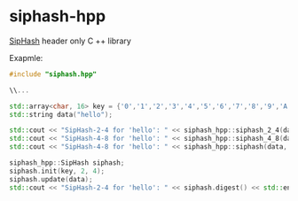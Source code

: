 # siphash-hpp

[SipHash](https://en.wikipedia.org/wiki/SipHash) header only C ++ library

Exapmle:

```cpp
#include "siphash.hpp"

\\...

std::array<char, 16> key = {'0','1','2','3','4','5','6','7','8','9','A','B','C','D','E','F'};
std::string data("hello");

std::cout << "SipHash-2-4 for 'hello': " << siphash_hpp::siphash_2_4(data, key) << std::endl;
std::cout << "SipHash-4-8 for 'hello': " << siphash_hpp::siphash_4_8(data, key) << std::endl;
std::cout << "SipHash-4-8 for 'hello': " << siphash_hpp::siphash(data, key, 4, 8) << std::endl;

siphash_hpp::SipHash siphash;
siphash.init(key, 2, 4);
siphash.update(data);
std::cout << "SipHash-2-4 for 'hello': " << siphash.digest() << std::endl;
```






